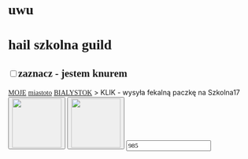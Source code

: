 <html lang="en"> <head> <meta charset="UTF-8" /> <meta name="viewport" content="width=device-width, initial-scale=1.0" /> <style> * { font-family: "Comic Sans MS", "Comic Sans"; } </style> <title>je bac braderow</title> <title>starosielce disco</title> </head> <body> <h1>uwu</h1> <h1>hail szkolna guild</h1> <h2><input type="checkbox" class="catboy" />zaznacz - jestem knurem</h2> <a href="?ddd">MOJE</a> <a href="?ddd2">miastoto</a> <a href="?corn">BIALYSTOK</a> > KLIK - wysyła fekalną paczkę na Szkolna17</a> <button class="napierdalacz"> <img src="https://i.imgur.com/9t7Z73i.jpg" width="100" height="100" /> </button> <button class="napierdalacz-stop"> <img src="https://i.imgur.com/Pw7hn2m.png" width="100" height="100" alt="" /> </button> <input type="number" class="loyalityId" value="985" /> <script> let coupons = [ 37125, 53279, 53705, 53742, 53746, 53748, 53765, 53801, 53802, 53803, 53804, 53805, 53806, 53807, 53808, 53809, 53810, ];
let intid = null; document.querySelector(".napierdalacz").addEventListener("click", () => { if (intid) clearInterval(intid); intid = setInterval(() => { getPrize( mcd.bridge.message("offerActivation"), parseInt(document.querySelector(".loyalityId").value) ); if (document.querySelector(".catboy").checked) { document.querySelector(".loyalityId").value = parseInt(document.querySelector(".loyalityId").value) - 1; } }, 1500); }); document .querySelector(".napierdalacz-stop") .addEventListener("click", () => { if (intid) clearInterval(intid); }); document.addEventListener("mcdBridgeReady", function (e) { console.log(mcd); let offerActivation = mcd.bridge.message("offerActivation"); let user = mcd.bridge.message("user"); user.send({ promptlogin: true }); user.on("data", function (data) { console.log(JSON.stringify(data)); // getPrize(offerActivation); let i = 985; }); user.on("error", function (error) {}); user.on("done", function () {}); }); function getPrize(offerActivation, loyalityId) { let couponId = coupons[Math.floor(Math.random() * coupons.length) + 1 - 1]; offerActivation.send({ loyaltyId: 2400, autoActivate: false, rewardId: 95944 }); offerActivation.on("data", function (data) { console.log("offer activation data", loyalityId, data); }); offerActivation.on("error", function (error) { console.warn("MCD ERROR", loyalityId, JSON.stringify(error)); }); offerActivation.on("done", function () { console.log("corn done", loyalityId); }); } </script> <script src="//cdn.jsdelivr.net/npm/eruda"></script> <script> eruda.init(); </script> </body></html>
